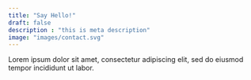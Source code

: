 ```yaml
---
title: "Say Hello!"
draft: false
description : "this is meta description"
image: "images/contact.svg"
---
```


Lorem ipsum dolor sit amet, consectetur adipiscing elit, sed do eiusmod tempor incididunt ut labor.
